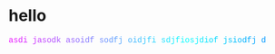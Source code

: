 # hello

<style>
@keyframes gradient {
  0% { background-position: 0% 50%; }
  50% { background-position: 100% 50%; }
  100% { background-position: 0% 50%; }
}

.gradient-text {
  font-family: 'Courier', monospace;
  background: linear-gradient(
    to right,
    #ff00ff,
    #00ffff,
    #0000ff,
    #ff00ff
  );
  background-size: 200% auto;
  color: transparent;
  background-clip: text;
  -webkit-background-clip: text;
  animation: gradient 3s linear infinite;
}
</style>

<div class="gradient-text">
asdi jasodk asoidf sodfj oidjfi sdjfiosjdiof jsiodfj d
</div>